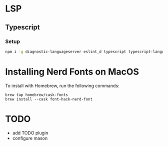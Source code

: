 # LSP

## Typescript

### Setup

```bash
npm i -g diagnostic-languageserver eslint_d typescript typescript-language-server prettier
```

# Installing Nerd Fonts on MacOS

To install with Homebrew, run the following commands:
```
brew tap homebrew/cask-fonts
brew install --cask font-hack-nerd-font
```

# TODO
* add TODO plugin
* configure mason
